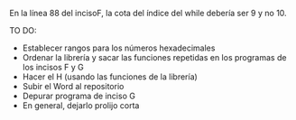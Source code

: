 En la línea 88 del incisoF, la cota del índice del while debería ser 9 y no 10.

TO DO:

- Establecer rangos para los números hexadecimales
- Ordenar la librería y sacar las funciones repetidas en los programas de los incisos F y G
- Hacer el H (usando las funciones de la librería)
- Subir el Word al repositorio
- Depurar programa de inciso G
- En general, dejarlo prolijo corta
